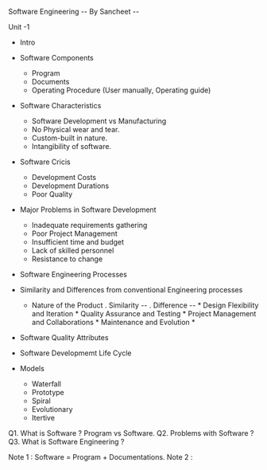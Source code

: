 Software Engineering -- By Sancheet -- 

Unit -1 

* Intro
* Software Components
     * Program
     * Documents
     * Operating Procedure (User manually, Operating guide)
       
* Software Characteristics
     * Software Development vs Manufacturing
     * No Physical wear and tear.
     * Custom-built in nature.
     * Intangibility of software.
       
* Software Cricis
     * Development Costs
     * Development Durations
     * Poor Quality
 
* Major Problems in Software Development
     * Inadequate requirements gathering
     * Poor Project Management
     * Insufficient time and budget
     * Lack of skilled personnel
     * Resistance to change
 
* Software Engineering Processes

  
* Similarity and Differences from conventional Engineering processes
     * Nature of the Product
          . Similarity -- 
          . Difference --
      * Design Flexibility and Iteration
      * Quality Assurance and Testing
      * Project Management and Collaborations
      * Maintenance and Evolution
      * 
* Software Quality Attributes
* Software Developmemt Life Cycle
* Models
    * Waterfall
    * Prototype
    * Spiral
    * Evolutionary
    * Itertive
 
Q1. What is Software ? Program vs Software.
Q2. Problems with Software ?
Q3. What is Software Engineering ?


Note 1 : Software = Program + Documentations.
Note 2 : 

